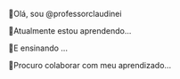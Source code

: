 👋Olá, sou @professorclaudinei

🌱Atualmente estou aprendendo...

👀E ensinando ...

💞️Procuro colaborar com meu aprendizado...


<!---
professorclaudinei/professorclaudinei is a ✨ special ✨ repository because its `README.md` (this file) appears on your GitHub profile.
You can click the Preview link to take a look at your changes.
--->
